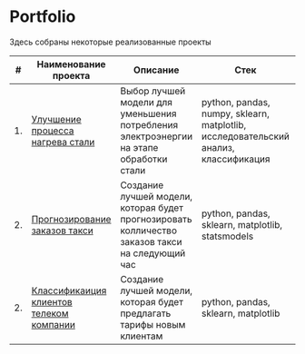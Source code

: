 # Portfolio
Здесь собраны некоторые реализованные проекты

| #    | Наименование проекта                | Описание                                                          | Стек                                                                                  | Ключевые слова |
| ---- | ------------------------------------------------------------ | ------------------------------------------------------------ | ------------------------------------------------------------ |---------------|
| 1.   | [Улучшение процесса нагрева стали](https://github.com/IlyaAgaf/Portfolio/tree/main/Industry) | Выбор лучшей модели для уменьшения <br/>потребления электроэнергии на этапе<br/>обработки стали | python, pandas, numpy, sklearn, matplotlib, исследовательский анализ, классификация       ||
| 2.   | [Прогнозирование заказов такси](https://github.com/IlyaAgaf/Portfolio/tree/main/Forecasting%20orders) | Создание лучшей модели, которая будет прогнозировать колличество заказов такси на следующий час | python, pandas,  sklearn, matplotlib, statsmodels       | временные ряды, регрессия, предсказания |
| 2.   | [Классификаиция клиентов телеком компании](https://github.com/IlyaAgaf/Portfolio/tree/main/Telecommunications) | Создание лучшей модели, которая будет предлагать тарифы новым клиентам | python, pandas,  sklearn, matplotlib       | классификация, подбор гиперпараметров, выюолр модели МО |

